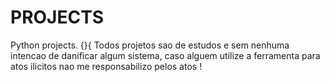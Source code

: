 # PROJECTS
Python projects.
{}{ Todos projetos sao de estudos e sem nenhuma intencao de danificar algum sistema, caso alguem utilize a ferramenta para atos ilicitos nao me responsabilizo pelos atos !
